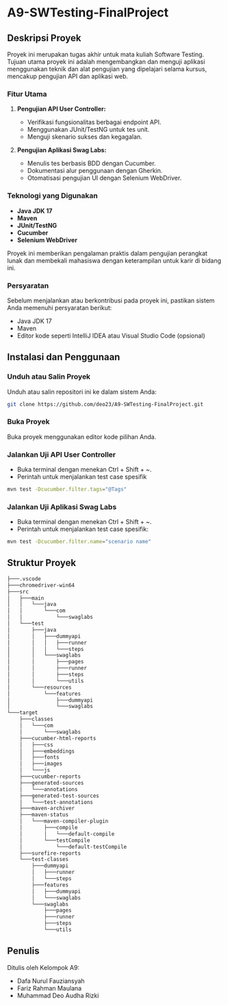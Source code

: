 # A9-SWTesting-FinalProject

## Deskripsi Proyek

Proyek ini merupakan tugas akhir untuk mata kuliah Software Testing. Tujuan utama proyek ini adalah mengembangkan dan menguji aplikasi menggunakan teknik dan alat pengujian yang dipelajari selama kursus, mencakup pengujian API dan aplikasi web.

### Fitur Utama

1. **Pengujian API User Controller:**
    - Verifikasi fungsionalitas berbagai endpoint API.
    - Menggunakan JUnit/TestNG untuk tes unit.
    - Menguji skenario sukses dan kegagalan.

2. **Pengujian Aplikasi Swag Labs:**
    - Menulis tes berbasis BDD dengan Cucumber.
    - Dokumentasi alur penggunaan dengan Gherkin.
    - Otomatisasi pengujian UI dengan Selenium WebDriver.

### Teknologi yang Digunakan

- **Java JDK 17**
- **Maven**
- **JUnit/TestNG**
- **Cucumber**
- **Selenium WebDriver**

Proyek ini memberikan pengalaman praktis dalam pengujian perangkat lunak dan membekali mahasiswa dengan keterampilan untuk karir di bidang ini.

### Persyaratan

Sebelum menjalankan atau berkontribusi pada proyek ini, pastikan sistem Anda memenuhi persyaratan berikut:

- Java JDK 17
- Maven
- Editor kode seperti IntelliJ IDEA atau Visual Studio Code (opsional)

## Instalasi dan Penggunaan

### Unduh atau Salin Proyek

Unduh atau salin repositori ini ke dalam sistem Anda:

```bash
git clone https://github.com/deo23/A9-SWTesting-FinalProject.git
```
### Buka Proyek

Buka proyek menggunakan editor kode pilihan Anda.

### Jalankan Uji API User Controller

- Buka terminal dengan menekan Ctrl + Shift + ~.
- Perintah untuk menjalankan test case spesifik
  
```bash
mvn test -Dcucumber.filter.tags="@Tags"
```
### Jalankan Uji Aplikasi Swag Labs

- Buka terminal dengan menekan Ctrl + Shift + ~.
- Perintah untuk menjalankan test case spesifik:

```bash
mvn test -Dcucumber.filter.name="scenario name"
```
## Struktur Proyek
```bash
├───.vscode
├───chromedriver-win64
├───src
│   ├───main
│   │   └───java
│   │       └───com
│   │           └───swaglabs
│   └───test
│       ├───java
│       │   ├───dummyapi
│       │   │   ├───runner
│       │   │   └───steps
│       │   └───swaglabs
│       │       ├───pages
│       │       ├───runner
│       │       ├───steps
│       │       └───utils
│       └───resources
│           └───features
│               ├───dummyapi
│               └───swaglabs
└───target
    ├───classes
    │   └───com
    │       └───swaglabs
    ├───cucumber-html-reports
    │   ├───css
    │   ├───embeddings
    │   ├───fonts
    │   ├───images
    │   └───js
    ├───cucumber-reports
    ├───generated-sources
    │   └───annotations
    ├───generated-test-sources
    │   └───test-annotations
    ├───maven-archiver
    ├───maven-status
    │   └───maven-compiler-plugin
    │       ├───compile
    │       │   └───default-compile
    │       └───testCompile
    │           └───default-testCompile
    ├───surefire-reports
    └───test-classes
        ├───dummyapi
        │   ├───runner
        │   └───steps
        ├───features
        │   ├───dummyapi
        │   └───swaglabs
        └───swaglabs
            ├───pages
            ├───runner
            ├───steps
            └───utils
```

## Penulis

Ditulis oleh Kelompok A9:

- Dafa Nurul Fauziansyah
- Fariz Rahman Maulana
- Muhammad Deo Audha Rizki

